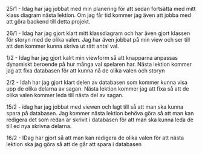 25/1 - Idag har jag jobbat med min planering för att sedan fortsätta med mitt klass diagram nästa lektion. Om jag får tid kommer jag även att jobba med att göra backend till detta projekt.

26/1 - Idag har jag gjort klart mitt klassdiagram och har även gjort klassen för storyn med de olika valen. Jag har även jobbat på min view och ser till att den kommer kunna skriva ut rätt antal val. 

1/2 - Idag har jag gjort kalrt min viewform så att knapparna anpassas dynamiskt beroende på hur många val spelaren har. Nästa lektion kommer jag att fixa databasen för att kunna nå de olika valen och storyn

2/2 - Idah har jag gjort klart delen av databasen som kommer kunna visa upp de olika delarna av sagan. Nästa lektion kommer jag att fixa så att de olika valen kommer leda till nästa del av sagan.

15/2 - idag har jag jobbat med viewen och lagt till så att man ska kunna spara på databasen. Jag kommer nästa lektion behöva göra så att man kan redigera det som redan är skrivit i databasen för att man ska kunna leda de till ed nya skrivna delarna.

16/2 - IDag har gjort så att man kan redigera de olika valen för att nästa lektion ska jag göra så att de går att spara i databasen

















